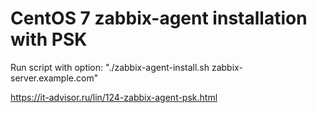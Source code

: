 # CentOS 7 zabbix-agent installation with PSK
Run script with option: "./zabbix-agent-install.sh zabbix-server.example.com"

https://it-advisor.ru/lin/124-zabbix-agent-psk.html
